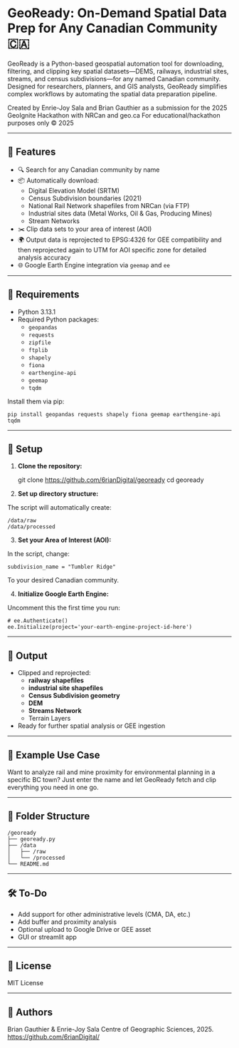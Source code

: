 # GeoReady: On-Demand Spatial Data Prep for Any Canadian Community 🇨🇦

GeoReady is a Python-based geospatial automation tool for downloading, filtering, and clipping key spatial datasets—DEMS, railways, industrial sites, streams, and census subdivisions—for any named Canadian community. Designed for researchers, planners, and GIS analysts, GeoReady simplifies complex workflows by automating the spatial data preparation pipeline.

Created by Enrie-Joy Sala and Brian Gauthier as a submission for the 2025 GeoIgnite Hackathon with NRCan and geo.ca
For educational/hackathon purposes only
© 2025

---

## 🚀 Features

- 🔍 Search for any Canadian community by name  
- 📦 Automatically download:
  - Digital Elevation Model (SRTM)
  - Census Subdivision boundaries (2021)
  - National Rail Network shapefiles from NRCan (via FTP)
  - Industrial sites data (Metal Works, Oil & Gas, Producing Mines)
  - Stream Networks
- ✂️ Clip data sets to your area of interest (AOI)
- 🌍 Output data is reprojected to EPSG:4326 for GEE compatibility and then reprojected again to UTM for AOI specific zone for detailed analysis accuracy
- 🌐 Google Earth Engine integration via `geemap` and `ee`

---

## 🧰 Requirements

- Python 3.13.1
- Required Python packages:
  - `geopandas`
  - `requests`
  - `zipfile`
  - `ftplib`
  - `shapely`
  - `fiona`
  - `earthengine-api`
  - `geemap`
  - `tqdm`

Install them via pip:

    pip install geopandas requests shapely fiona geemap earthengine-api tqdm

---

## 🔧 Setup

1. **Clone the repository:**

    git clone https://github.com/6rianDigital/geoready 
    cd geoready

2. **Set up directory structure:**

The script will automatically create:

    /data/raw  
    /data/processed

3. **Set your Area of Interest (AOI):**

In the script, change:

    subdivision_name = "Tumbler Ridge"

To your desired Canadian community.

4. **Initialize Google Earth Engine:**

Uncomment this the first time you run:

    # ee.Authenticate()  
    ee.Initialize(project='your-earth-engine-project-id-here')

---

## 📂 Output

- Clipped and reprojected:
   - **railway shapefiles**  
   - **industrial site shapefiles**  
   - **Census Subdivision geometry**
   - **DEM**   
   - **Streams Network**
   - Terrain Layers
- Ready for further spatial analysis or GEE ingestion

---

## 📸 Example Use Case

Want to analyze rail and mine proximity for environmental planning in a specific BC town? Just enter the name and let GeoReady fetch and clip everything you need in one go.

---

## 📁 Folder Structure

    /geoready  
    ├── geoready.py  
    ├── /data  
    │   ├── /raw  
    │   └── /processed  
    └── README.md

---

## 🛠️ To-Do

- Add support for other administrative levels (CMA, DA, etc.)
- Add buffer and proximity analysis
- Optional upload to Google Drive or GEE asset
- GUI or streamlit app

---

## 📜 License

MIT License

---

## 👤 Authors

Brian Gauthier & Enrie-Joy Sala 
Centre of Geographic Sciences, 2025.  
https://github.com/6rianDigital/
